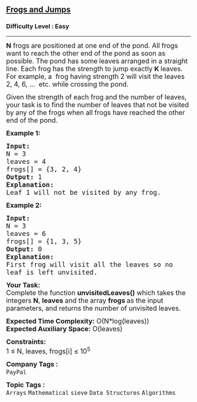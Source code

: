 <h2><a href="https://www.geeksforgeeks.org/problems/frogs-and-jumps--170647/1?page=1&category=sieve&difficulty=School,Easy&sortBy=submissions">Frogs and Jumps</a></h2><h3>Difficulty Level : Easy</h3><hr><div class="problems_problem_content__Xm_eO"><p><span style="font-size:18px"><strong>N</strong>&nbsp;frogs are positioned at one end of the pond. All frogs want to reach the other end of the pond as soon as possible. The pond has some<strong>&nbsp;</strong>leaves arranged in a straight line. Each frog has the strength to jump exactly&nbsp;<strong>K&nbsp;</strong>leaves. For example, a&nbsp; frog having strength 2 will visit the leaves 2, 4, 6, ...&nbsp; etc. while crossing the pond. </span></p>

<p><span style="font-size:18px">Given the strength of each frog and the number of leaves, your task is to find the number of leaves that not be visited by any of the frogs when all frogs have reached the other end of the pond.&nbsp;</span></p>

<p><span style="font-size:18px"><strong>Example 1:</strong></span></p>

<pre><span style="font-size:18px"><strong>Input:</strong>
N = 3
leaves = 4
frogs[] = {3, 2, 4}&nbsp;
<strong>Output: </strong>1
<strong>Explanation:</strong>
Leaf 1 will not be visited by any frog.</span></pre>

<p><span style="font-size:18px"><strong>Example 2:</strong></span></p>

<pre><span style="font-size:18px"><strong>Input: </strong>
N = 3
leaves = 6
frogs[] = {1, 3, 5}&nbsp;
<strong>Output: </strong>0
<strong>Explanation: </strong>
First frog will visit all the leaves so no 
leaf is left unvisited.</span></pre>

<p><span style="font-size:18px"><strong>Your Task:</strong><br>
Complete the function <strong>unvisitedLeaves</strong><strong>()</strong> which takes the integers <strong>N</strong>, <strong>leaves</strong>&nbsp;and the array <strong>frogs</strong><strong>&nbsp;</strong>as the input parameters, and returns the number of unvisited leaves.</span></p>

<p><span style="font-size:18px"><strong>Expected Time Complexity:</strong>&nbsp;O(N*log(leaves))<br>
<strong>Expected Auxiliary Space:</strong>&nbsp;O(leaves)</span></p>

<p><span style="font-size:18px"><strong>Constraints:</strong><br>
1 ≤ N, leaves, frogs[i] ≤ 10<sup>5</sup></span></p>
</div><p><span style=font-size:18px><strong>Company Tags : </strong><br><code>PayPal</code>&nbsp;<br><p><span style=font-size:18px><strong>Topic Tags : </strong><br><code>Arrays</code>&nbsp;<code>Mathematical</code>&nbsp;<code>sieve</code>&nbsp;<code>Data Structures</code>&nbsp;<code>Algorithms</code>&nbsp;
